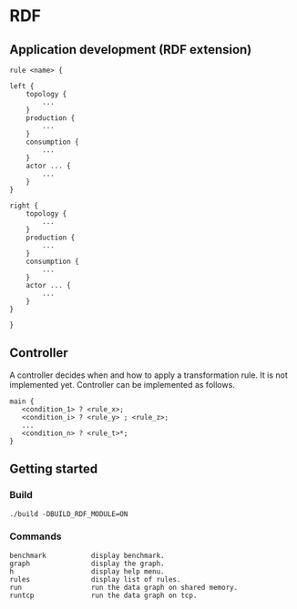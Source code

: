 # RDF

## Application development (RDF extension)

```
rule <name> {

left {
    topology {
        ...
    }
    production {    
        ...
    }
    consumption {    
        ...
    }
    actor ... {
        ...
    }
}

right {
    topology {
        ...
    }
    production {    
        ...
    }
    consumption {    
        ...
    }
    actor ... {
        ...
    }
}

}
```

## Controller

A controller decides when and how to apply a transformation rule. It is not implemented yet. Controller can be implemented as follows.

```
main {
   <condition_1> ? <rule_x>;
   <condition_i> ? <rule_y> ; <rule_z>;
   ...
   <condition_n> ? <rule_t>*;
}
```


## Getting started

### Build

```
./build -DBUILD_RDF_MODULE=ON
```

### Commands 

```
benchmark           display benchmark.
graph               display the graph.
h	                display help menu.
rules	            display list of rules.
run	                run the data graph on shared memory.
runtcp	            run the data graph on tcp.
```
